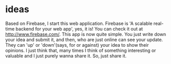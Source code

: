 ideas
=====

Based on Firebase, I start this web application. Firebase is 'A scalable real-time backend for your web app', yes, it is!
You can check it out at http://www.firebase.com/.
This app is now quite simple. You just write down your idea and submit it, and then, who are just online can see your 
update. They can 'up' or 'down'(says, for or against) your idea to show their opinions. I just think that, many times 
I think of something interesting or valuable and I just purely wanna share it. So, just share it.
